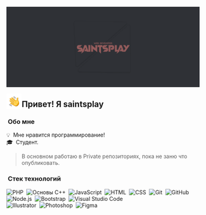 ![Aditya Vikram Singh Banner](https://raw.githubusercontent.com/saintsplay/saintsplay/master/assets/saintsplay-singh-banner.png)

<img alt="Ночное кодирование" src="./assets/Hand%20Wave.gif" width='40' align="left"/><h2>Привет! Я saintsplay</h2>

### &nbsp;Обо мне

💡 &nbsp;Мне нравится программирование! \
🎓 &nbsp;Студент.
> В основном работаю в Private репозиториях, пока не заню что опубликовать.

### &nbsp;Стек технологий

![PHP](https://img.shields.io/badge/-php-05122A?style=flat&logo=php)&nbsp;
![Основы C++](https://img.shields.io/badge/-c++-05122A?style=flat&logo=c)&nbsp;
![JavaScript](https://img.shields.io/badge/-JavaScript-05122A?style=flat&logo=javascript)&nbsp;
![HTML](https://img.shields.io/badge/-HTML-05122A?style=flat&logo=HTML5)&nbsp;
![CSS](https://img.shields.io/badge/-CSS-05122A?style=flat&logo=CSS3&logoColor=1572B6)&nbsp;
![Git](https://img.shields.io/badge/-Git-05122A?style=flat&logo=git)&nbsp;
![GitHub](https://img.shields.io/badge/-GitHub-05122A?style=flat&logo=github)\
![Node.js](https://img.shields.io/badge/-Node.js-05122A?style=flat&logo=node.js)&nbsp;
![Bootstrap](https://img.shields.io/badge/-Bootstrap-05122A?style=flat&logo=bootstrap&logoColor=563D7C)&nbsp;
![Visual Studio Code](https://img.shields.io/badge/-Visual%20Studio%20Code-05122A?style=flat&logo=visual-studio-code&logoColor=007ACC)\
![Illustrator](https://img.shields.io/badge/-Illustrator-05122A?style=flat&logo=adobe-illustrator)&nbsp;
![Photoshop](https://img.shields.io/badge/-Photoshop-05122A?style=flat&logo=adobe-photoshop)&nbsp;
![Figma](https://img.shields.io/badge/-Figma-05122A?style=flat&logo=figma)
